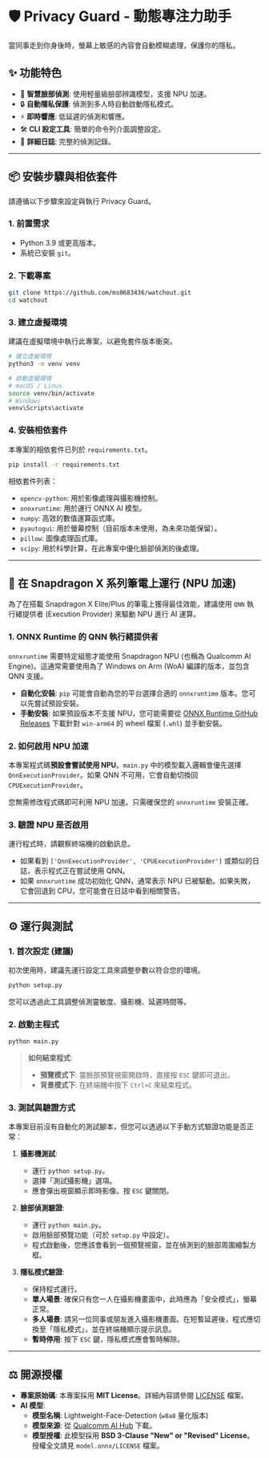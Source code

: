 # 🛡️ Privacy Guard - 動態專注力助手

當同事走到你身後時，螢幕上敏感的內容會自動模糊處理，保護你的隱私。

## ✨ 功能特色

- 🎯 **智慧臉部偵測**: 使用輕量級臉部辨識模型，支援 NPU 加速。
- 🔒 **自動隱私保護**: 偵測到多人時自動啟動隱私模式。
- ⚡ **即時響應**: 低延遲的偵測和響應。
- 🛠️ **CLI 設定工具**: 簡單的命令列介面調整設定。
- 📝 **詳細日誌**: 完整的偵測記錄。

---

## 📦 安裝步驟與相依套件

請遵循以下步驟來設定與執行 Privacy Guard。

### 1. 前置需求

- Python 3.9 或更高版本。
- 系統已安裝 `git`。

### 2. 下載專案

```bash
git clone https://github.com/ms0683436/watchout.git
cd watchout
```

### 3. 建立虛擬環境

建議在虛擬環境中執行此專案，以避免套件版本衝突。

```bash
# 建立虛擬環境
python3 -m venv venv

# 啟動虛擬環境
# macOS / Linux
source venv/bin/activate
# Windows
venv\Scripts\activate
```

### 4. 安裝相依套件

本專案的相依套件已列於 `requirements.txt`。

```bash
pip install -r requirements.txt
```

相依套件列表：

- `opencv-python`: 用於影像處理與攝影機控制。
- `onnxruntime`: 用於運行 ONNX AI 模型。
- `numpy`: 高效的數值運算函式庫。
- `pyautogui`: 用於螢幕控制（目前版本未使用，為未來功能保留）。
- `pillow`: 圖像處理函式庫。
- `scipy`: 用於科學計算，在此專案中優化臉部偵測的後處理。

---

## 🚀 在 Snapdragon X 系列筆電上運行 (NPU 加速)

為了在搭載 Snapdragon X Elite/Plus 的筆電上獲得最佳效能，建議使用 `QNN` 執行緒提供者 (Execution Provider) 來驅動 NPU 進行 AI 運算。

### 1. ONNX Runtime 的 QNN 執行緒提供者

`onnxruntime` 需要特定組態才能使用 Snapdragon NPU (也稱為 Qualcomm AI Engine)。這通常需要使用為了 Windows on Arm (WoA) 編譯的版本，並包含 QNN 支援。

- **自動化安裝**: `pip` 可能會自動為您的平台選擇合適的 `onnxruntime` 版本。您可以先嘗試預設安裝。
- **手動安裝**: 如果預設版本不支援 NPU，您可能需要從 [ONNX Runtime GitHub Releases](https://github.com/microsoft/onnxruntime/releases) 下載針對 `win-arm64` 的 wheel 檔案 (`.whl`) 並手動安裝。

### 2. 如何啟用 NPU 加速

本專案程式碼**預設會嘗試使用 NPU**。`main.py` 中的模型載入邏輯會優先選擇 `QnnExecutionProvider`。如果 QNN 不可用，它會自動切換回 `CPUExecutionProvider`。

您無需修改程式碼即可利用 NPU 加速。只需確保您的 `onnxruntime` 安裝正確。

### 3. 驗證 NPU 是否啟用

運行程式時，請觀察終端機的啟動訊息。

- 如果看到 `['QnnExecutionProvider', 'CPUExecutionProvider']` 或類似的日誌，表示程式正在嘗試使用 QNN。
- 如果 `onnxruntime` 成功初始化 QNN，通常表示 NPU 已被驅動。如果失敗，它會回退到 CPU，您可能會在日誌中看到相關警告。

---

## ⚙️ 運行與測試

### 1. 首次設定 (建議)

初次使用時，建議先運行設定工具來調整參數以符合您的環境。

```bash
python setup.py
```

您可以透過此工具調整偵測靈敏度、攝影機、延遲時間等。

### 2. 啟動主程式

```bash
python main.py
```

> **如何結束程式**:
>
> - **預覽模式下**: 當臉部預覽視窗開啟時，直接按 `ESC` 鍵即可退出。
> - **背景模式下**: 在終端機中按下 `Ctrl+C` 來結束程式。

### 3. 測試與驗證方式

本專案目前沒有自動化的測試腳本，但您可以透過以下手動方式驗證功能是否正常：

1. **攝影機測試**:
    - 運行 `python setup.py`。
    - 選擇「測試攝影機」選項。
    - 應會彈出視窗顯示即時影像。按 `ESC` 鍵關閉。

2. **臉部偵測驗證**:
    - 運行 `python main.py`。
    - 啟用臉部預覽功能（可於 `setup.py` 中設定）。
    - 程式啟動後，您應該會看到一個預覽視窗，並在偵測到的臉部周圍繪製方框。

3. **隱私模式驗證**:
    - 保持程式運行。
    - **單人場景**: 確保只有您一人在攝影機畫面中，此時應為「安全模式」，螢幕正常。
    - **多人場景**: 請另一位同事或朋友進入攝影機畫面。在短暫延遲後，程式應切換至「隱私模式」，並在終端機顯示提示訊息。
    - **暫時停用**: 按下 `ESC` 鍵，隱私模式應會暫時解除。

---

## ⚖️ 開源授權

- **專案原始碼**: 本專案採用 **MIT License**。詳細內容請參閱 [LICENSE](LICENSE) 檔案。
- **AI 模型**:
  - **模型名稱**: Lightweight-Face-Detection (`w8a8` 量化版本)
  - **模型來源**: 從 [Qualcomm AI Hub](https://aihub.qualcomm.com/compute/models/face_det_lite) 下載。
  - **模型授權**: 此模型採用 **BSD 3-Clause "New" or "Revised" License**。授權全文請見 `model.onnx/LICENSE` 檔案。
